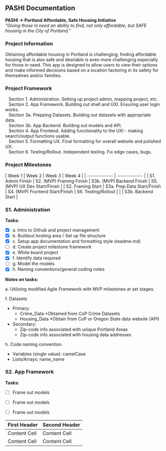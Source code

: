 ## PASHI Documentation ##
**PASHI -> Portland Affordable, Safe Housing Initiative**  
*"Giving those in need an ability to find, not only affordable, but SAFE housing in the City of Portland."*

### Project Information

Obtaining affordable housing in Portland is challenging; finding affordable housing that is also safe and desirable is even more challenging especially for those in need.  This app is designed to allow users to view their options and make informed decisions based on a location factoring in its safety for themselves and/or families.

### Project Framework

&ensp; Section 1.  Administration.  Setting up project admin, mapping project, etc.  
&ensp; Section 2.  App Framework.  Building out shell and UXI.  Ensuring user login works.    
&ensp; Section 3a.  Prepping Datasets.  Building out datasets with appropriate data.  
&ensp; Section 3b.  App Backend.  Building out models and API.    
&ensp; Section 4.  App Frontend.  Adding functionality to the UXI - making search/output functions usable.  
&ensp; Section 5.  Formatting UX.  Final formatting for overall website  and polished UX.  
&ensp; Section 6.  Testing/Rollout.  Independent testing. Fix edge cases, bugs.  

### Project Milestones


  | Week 1  | Week 2 | Week 3 | Week 4 |
  | ------------- | ------------- |
  | S1. Admin Finish | S2. (MVP) Framing Finish  | S3b. (MVP) Backend Finish | S5. (MVP) UX Dev Start/Finish |
  | S2. Framing Start | S3a. Prep Data Start/Finish  | S4. (MVP) Frontend Start/Finish | S6. Testing/Rollout |
  |                   | S3b. Backend Start |
  
### S1. Administration

**Tasks:**

  - [x] a. Intro to Github and project management
  - [x] b. Buildout hosting area / Set up file structure
  - [x] c. Setup app documentation and formatting style (readme.md)
  - [ ] d. Create project milestone framework
  - [x] e. White board project
  - [x] f. Identify data required
  - [ ] g. Model the models
  - [x] h. Naming conventions/general coding notes

**Notes on tasks:**

a. Utilizing modified Agile Framework with MVP milestones at set stages.  

f. Datasets
   - Primary:  
     - Crime_Data *Obtained from CoP Crime Datasets  
     - Housing_Data *Obtain from CoP or Oregon State data website (API)  
   - Secondary:    
     - Zip-code info associated with unique Portland Areas  
     - Zip-code info associated with housing data addresses  

h. Code naming convention  
   - Variables (single value):  camelCase  
   - Lists/Arrays:  name_name  

### S2. App Framework

  **Tasks:**
   - [ ] Frame out models  
   - [ ] Frame out models  
   - [ ] Frame out models  



  | First Header  | Second Header |
  | ------------- | ------------- |
  | Content Cell  | Content Cell  |
  | Content Cell  | Content Cell  |
